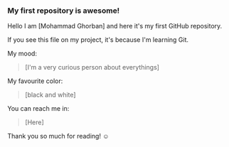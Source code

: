### My first repository is awesome!

 Hello I am [Mohammad Ghorban] and here it's my first GitHub repository.

If you see this file on my project, it's because I'm learning Git.

My mood:

> [I'm a very curious person about everythings]

My favourite color:

> [black and white]

You can reach me in:

> [Here]

Thank you so much for reading! ☺
